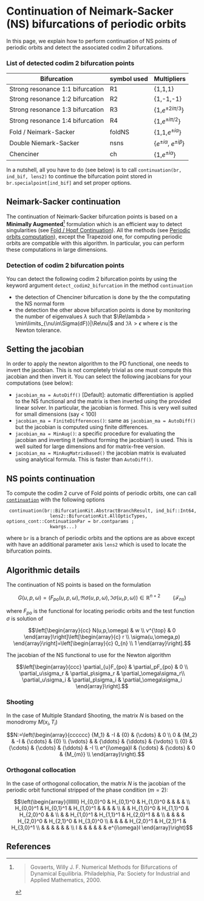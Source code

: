 # Continuation of Neimark-Sacker (NS) bifurcations of periodic orbits

In this page, we explain how to perform continuation of NS points of periodic orbits and detect the associated codim 2 bifurcations.

### List of detected codim 2 bifurcation points
|Bifurcation|symbol used|Multipliers|
|---|---|---|
| Strong resonance 1:1 bifurcation | R1 | {1,1,1} |
| Strong resonance 1:2 bifurcation | R2 | {1,-1,-1} |
| Strong resonance 1:3 bifurcation | R3 | {1,$e^{\pm 2i\pi/3}$} |
| Strong resonance 1:4 bifurcation | R4 | {1,$e^{\pm i\pi/2}$} |
| Fold / Neimark-Sacker | foldNS | {1,1,$e^{\pm i\alpha}$} |
| Double Niemark-Sacker | nsns | {$e^{\pm i\alpha}$, $e^{\pm i\beta}$} |
| Chenciner | ch | {1,$e^{\pm i\alpha}$} |

In a nutshell, all you have to do (see below) is to call `continuation(br, ind_bif, lens2)` to continue the bifurcation point stored in `br.specialpoint[ind_bif]` and set proper options.

## Neimark-Sacker continuation

The continuation of Neimark-Sacker bifurcation points is based on a **Minimally Augmented**[^Govaerts] formulation which is an efficient way to detect singularities (see [Fold / Hopf Continuation](@ref)). All the methods (see [Periodic orbits computation](@ref)), except the Trapezoid one, for computing periodic orbits are compatible with this algorithm. In particular, you can perform these computations in large dimensions.

### Detection of codim 2 bifurcation points

You can detect the following codim 2 bifurcation points by using the keyword argument `detect_codim2_bifurcation` in the method `continuation` 

- the detection of Chenciner bifurcation is done by the the computating the NS normal form
- the detection the other above bifurcation points is done by monitoring the number of eigenvalues $\lambda$ such that $\Re\lambda > \min\limits_{\nu\in\Sigma(dF)}|\Re\nu|$ and $\Im\lambda > \epsilon$ where $\epsilon$ is the Newton tolerance.

## Setting the jacobian

In order to apply the newton algorithm to the PD functional, one needs to invert the jacobian. This is not completely trivial as one must compute this jacobian and then invert it. You can select the following jacobians for your computations (see below):

- `jacobian_ma = AutoDiff()` [Default]: automatic differentiation is applied to the NS functional and the matrix is then inverted using the provided linear solver. In particular, the jacobian is formed. This is very well suited for small dimensions  (say < 100)
- `jacobian_ma = FiniteDifferences()`: same as `jacobian_ma = AutoDiff()` but the jacobian is computed using finite differences.
- `jacobian_ma = MinAug()`: a specific procedure for evaluating the jacobian and inverting it (without forming the jacobian!) is used. This is well suited for large dimensions and for matrix-free version.
- `jacobian_ma = MinAugMatrixBased()` the jacobian matrix is evaluated using analytical formula. This is faster than `AutoDiff()`.

## NS points continuation

To compute the codim 2 curve of Fold points of periodic orbits, one can call [`continuation`](@ref) with the following options

```@docs
 continuation(br::BifurcationKit.AbstractBranchResult, ind_bif::Int64,
				lens2::BifurcationKit.AllOpticTypes, options_cont::ContinuationPar = br.contparams ;
				kwargs...)
```

where `br` is a branch of periodic orbits and the options are as above except with have an additional parameter axis `lens2` which is used to locate the bifurcation points.

## Algorithmic details

The continuation of NS points is based on the formulation

$$G(u,p,\omega) = (F_{po}(u,p,\omega), \Re\sigma(u,p,\omega), \Im\sigma(u,p,\omega))\in\mathbb R^{n+2}\quad\quad (\mathcal F_{ns})$$

where $F_{po}$ is the functional for locating periodic orbits and the test function $\sigma$ is solution of

$$\left[\begin{array}{cc}
N(u,p,\omega) & w \\
v^{\top} & 0
\end{array}\right]\left[\begin{array}{c}
r \\
\sigma(u,\omega,p)
\end{array}\right]=\left[\begin{array}{c}
0_{n} \\
1
\end{array}\right].$$

The jacobian of the NS functional to use for the Newton algorithm

$$\left[\begin{array}{ccc}
\partial_{u}F_{po} & \partial_pF_{po} & 0 \\
\partial_u\sigma_r & \partial_p\sigma_r & \partial_\omega\sigma_r\\
\partial_u\sigma_i & \partial_p\sigma_i & \partial_\omega\sigma_i
\end{array}\right].$$

### Shooting
In the case of Multiple Standard Shooting, the matrix $N$ is based on the monodromy $M(x_i,T_i)$

$$N:=\left(\begin{array}{cccccc}
{M_1} & -I & {0} & {\cdots} & 0 \\
0 & {M_2} & -I & {\cdots} & {0} \\
{\vdots} &  & {\ddots} & {\ddots} & {\vdots} \\
{0} & {\cdots} & {\cdots} & {\ddots} & -I \\
e^{i\omega}I & {\cdots} & {\cdots} & 0 & {M_{m}} \\
\end{array}\right).$$

### Orthogonal collocation

In the case of orthogonal collocation, the matrix $N$ is the jacobian of the periodic orbit functional stripped of the phase condition ($m=2$):

$$\left(\begin{array}{lllllll}
H_{0,0}^0 & H_{0,1}^0 & H_{1,0}^0 & & & & \\
H_{0,0}^1 & H_{0,1}^1 & H_{1,0}^1 & & & & \\
& & H_{1,0}^0 & H_{1,1}^0 & H_{2,0}^0 & & \\
& & H_{1,0}^1 & H_{1,1}^1 & H_{2,0}^1 & & \\
& & & & H_{2,0}^0 & H_{2,1}^0 & H_{3,0}^0 \\
& & & & H_{2,0}^1 & H_{2,1}^1 & H_{3,0}^1 \\
& & & & & & \\
I & & & & & & e^{i\omega}I
\end{array}\right)$$

## References

[^Govaerts]:> Govaerts, Willy J. F. Numerical Methods for Bifurcations of Dynamical Equilibria. Philadelphia, Pa: Society for Industrial and Applied Mathematics, 2000.